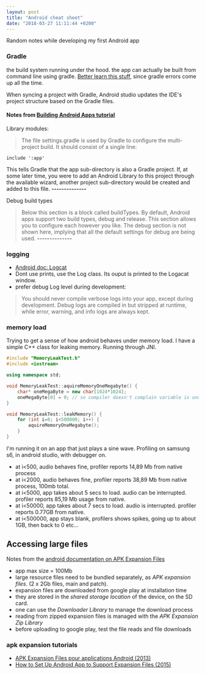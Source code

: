 ```yaml
---
layout: post
title: "Android cheat sheet"
date: "2018-03-27 11:11:44 +0200"
---
```


Random notes while developing my first Android app

### Gradle
the build system running under the hood. the app can actually be built from command line using gradle. [Better learn this stuff](https://guides.gradle.org/creating-new-gradle-builds/?_ga=2.163855231.199583704.1522232861-535293929.1522061178), since gradle errors come up all the time.

When syncing a project with Gradle, Android studio updates the IDE's project structure based on the Gradle files.

#### Notes from [Building Android Apps tutorial](https://guides.gradle.org/building-android-apps/)

Library modules:
> The file settings.gradle is used by Gradle to configure the multi-project build. It should consist of a single line:
```
include ':app'
```
This tells Gradle that the app sub-directory is also a Gradle project. If, at some later time, you were to add an Android Library to this project through the available wizard, another project sub-directory would be created and added to this file.
**--------------**

Debug build types
> Below this section is a block called buildTypes. By default, Android apps support two build types, debug and release. This section allows you to configure each however you like. The debug section is not shown here, implying that all the default settings for debug are being used.
**--------------**




### logging
- [Android doc: Logcat](https://developer.android.com/studio/debug/am-logcat.html)
- Dont use prints, use the Log class. Its ouput is printed to the Logacat window.
- prefer debug Log level during development:
>You should never compile verbose logs into your app, except during development. Debug logs are compiled in but stripped at runtime, while error, warning, and info logs are always kept.

### memory load
Trying to get a sense of how android behaves under memory load. I have a simple C++ class for leaking memory. Running through JNI.

```c++
#include "MemoryLeakTest.h"
#include <iostream>

using namespace std;

void MemoryLeakTest::aquireMemoryOneMegabyte() {
    char* oneMegaByte = new char[1024*1024];
    oneMegaByte[0] = 0; // so compiler doesn't complain variable is unused
}

void MemoryLeakTest::leakMemory() {
    for (int i=0; i<500000; i++) {
        aquireMemoryOneMegabyte();
    }
}
```

I'm running it on an app that just plays a sine wave. Profiling on samsung s6, in android studio, with debugger on.

- at i<500, audio behaves fine, profiler reports 14,89 Mb from native process
- at i<2000, audio behaves fine, profiler reports 38,89 Mb from native process, 100mb total.
- at i<5000, app takes about 5 secs to load. audio can be interrupted. profiler reports 85,19 Mb usage from native.
- at i<50000, app takes about 7 secs to load. audio is interrupted. profiler reports 0.77GB from native.
- at i<500000, app stays blank, profilers shows spikes, going up to about 1GB, then back to 0 etc...

## Accessing large files
Notes from the [android documentation on APK Expansion Files](https://developer.android.com/google/play/expansion-files.html#Overview)

- app max size = 100Mb
- large resource files need to be bundled separately, as *APK expansion files*. (2 x 2Gb files, main and patch).
- expansion files are downloaded from google play at installation time
- they are stored in the *shared storage location* of the device, on the SD card.
- one can use the *Downloader Library* to manage the download process
- reading from zipped expansion files is managed with the *APK Expansion Zip Library*
- before uploading to google play, test the file reads and file downloads

### apk expansion tutorials
- [APK Expansion Files pour applications Android (2013)](https://github.com/Infinite-Studio/tuto-apk-expansion-files)
- [How to Set Up Android App to Support Expansion Files (2015)](http://sapandiwakar.in/how-to-set-up-android-app-to-support-expansion-files/)
